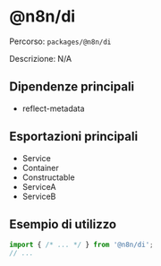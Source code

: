 # @n8n/di

Percorso: `packages/@n8n/di`

Descrizione: N/A

## Dipendenze principali
- reflect-metadata

## Esportazioni principali
- Service
- Container
- Constructable
- ServiceA
- ServiceB

## Esempio di utilizzo

```js
import { /* ... */ } from '@n8n/di';
// ...
```
